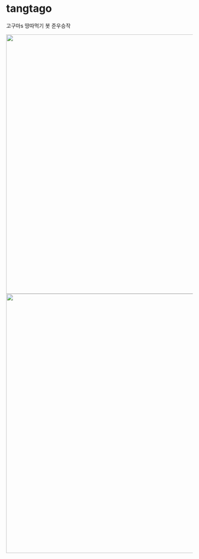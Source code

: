 # tangtago
고구마s 땅따먹기 봇 준우승작

<img src="https://s.put.re/erP9g2X.PNG" width="700px">
<img src="https://s.put.re/TsD9K7X.gif" width="700px">
